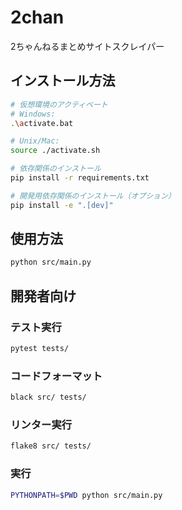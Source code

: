 # 2chan

2ちゃんねるまとめサイトスクレイパー

## インストール方法

```bash
# 仮想環境のアクティベート
# Windows:
.\activate.bat

# Unix/Mac:
source ./activate.sh

# 依存関係のインストール
pip install -r requirements.txt

# 開発用依存関係のインストール（オプション）
pip install -e ".[dev]"
```

## 使用方法

```bash
python src/main.py
```

## 開発者向け

### テスト実行
```bash
pytest tests/
```

### コードフォーマット
```bash
black src/ tests/
```

### リンター実行
```bash
flake8 src/ tests/
```

### 実行
```bash
PYTHONPATH=$PWD python src/main.py
```